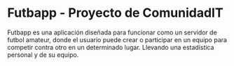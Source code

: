 # Futbapp - Proyecto de ComunidadIT

Futbapp es una aplicación diseñada para funcionar como un servidor de futbol amateur, donde el usuario puede crear o participar en un equipo para competir contra otro en un determinado lugar. Llevando una estadística personal y de su equipo. 
